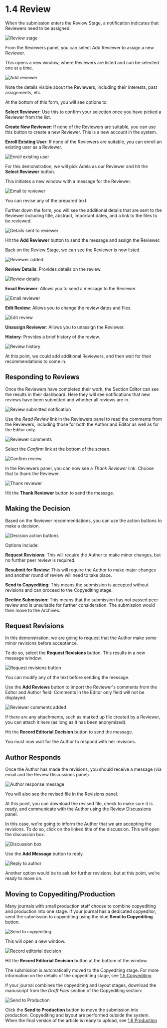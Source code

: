 # 1.4 Review
When the submission enters the Review Stage, a notification indicates that Reviewers need to be assigned.

![Review stage](./images/1-4-1.png)

From the Reviewers panel, you can select Add Reviewer to assign a new Reviewer.

This opens a new window, where Reviewers are listed and can be selected one at a time.

![Add reviewer](./images/1-4-2.png)

Note the details visible about the Reviewers, including their interests, past assignments, etc.

At the bottom of this form, you will see options to:

**Select Reviewer**: Use this to confirm your selection once you have picked a Reviewer from the list.

**Create New Reviewer**: If none of the Reviewers are suitable, you can use this button to create a new Reviewer. This is a new account in the system.

**Enroll Existing User**: If none of the Reviewers are suitable, you can enroll an existing user as a Reviewer.

![Enroll existing user](./images/1-4-3.png)

For this demonstration, we will pick Adela as our Reviewer and hit the **Select Reviewer** button.

This initiates a new window with a message for the Reviewer.

![Email to reviewer](./images/1-4-4.png)

You can revise any of the prepared text.

Further down the form, you will see the additional details that are sent to the Reviewer including title, abstract, important dates, and a link to the files to be reviewed.

![Details sent to reviewer](./images/1-4-5.png)

Hit the **Add Reviewer** button to send the message and assign the Reviewer.

Back on the Review Stage, we can see the Reviewer is now listed.

![Reviewer added](./images/1-4-6.png)

**Review Details**: Provides details on the review.

![Review details](./images/1-4-7.png)

**Email Reviewer**: Allows you to send a message to the Reviewer.

![Email reviewer](./images/1-4-8.png)

**Edit Review**: Allows you to change the review dates and files.

![Edit review](./images/1-4-9.png)

**Unassign Reviewer**: Allows you to unassign the Reviewer.

**History**: Provides a brief history of the review.

![Review history](./images/1-4-10.png)

At this point, we could add additional Reviewers, and then wait for their recommendations to come in.


## Responding to Reviews
Once the Reviewers have completed their work, the Section Editor can see the results in their dashboard. Here they will see notifications that new reviews have been submitted and whether all reviews are in.

![Review submitted notification](./images/1-4-11.png)

Use the *Read Review* link in the Reviewers panel to read the comments from the Reviewers, including those for both the Author and Editor as well as for the Editor only.

![Reviewer comments](./images/1-4-12.png)

Select the *Confirm* link at the bottom of the screen.

![Confirm review](./images/1-4-13.png)

In the Reviewers panel, you can now see a *Thank Reviewer* link. Choose that to thank the Reviewer.

![Thank reviewer](./images/1-4-14.png)

Hit the **Thank Reviewer** button to send the message.

## Making the Decision
Based on the Reviewer recommendations, you can use the action buttons to make a decision.

![Decision action buttons](./images/1-4-15.png)

Options include:

**Request Revisions**: This will require the Author to make minor changes, but no further peer review is required.

**Resubmit for Review**: This will require the Author to make major changes and another round of review will need to take place.

**Send to Copyediting**: This means the submission is accepted without revisions and can proceed to the Copyediting stage.

**Decline Submission**: This means that the submission has not passed peer review and is unsuitable for further consideration. The submission would then move to the Archives.

## Request Revisions
In this demonstration, we are going to request that the Author make some minor revisions before acceptance.

To do so, select the **Request Revisions** button. This results in a new message window.

![Request revisions button](./images/1-4-16.png)

You can modify any of the text before sending the message.

Use the **Add Reviews** button to import the Reviewer's comments from the Editor and Author field. Comments in the Editor only field will not be displayed.

![Reviewer comments added](./images/1-4-17.png)

If there are any attachments, such as marked up file created by a Reviewer, you can attach it here (as long as it has been anonymized).

Hit the **Record Editorial Decision** button to send the message.

You must now wait for the Author to respond with her revisions.

## Author Responds
Once the Author has made the revisions, you should receive a message (via email and the Review Discussions panel).

![Author response message](./images/1-4-18.png)

You will also see the revised file in the Revisions panel.

At this point, you can download the revised file, check to make sure it is ready, and communicate with the Author using the Review Discussions panel.

In this case, we're going to inform the Author that we are accepting the revisions. To do so, click on the linked title of the discussion. This will open the discussion box.

![Discussion box](./images/1-4-19.png)

Use the **Add Message** button to reply.

![Reply to author](./images/1-4-20.png)

Another option would be to ask for further revisions, but at this point, we're ready to move on.

## Moving to Copyediting/Production

Many journals with small production staff choose to combine copyediting and production into one stage. If your journal has a dedicated copyeditor, send the submission to copyediting using the blue **Send to Copyediting** button.

![Send to copyediting](./images/1-4-21.png)

This will open a new window.

![Record editorial decision](./images/1-4-22.png)

Hit the **Record Editorial Decision** button at the bottom of the window.

The submission is automatically moved to the Copyediting stage. For more information on the details of the copyediting stage, see [1.5 Copyediting](./1-5-copyediting.md).

If your journal combines the copyediting and layout stages, download the manuscript from the *Draft Files* section of the Copyediting section:

![Send to Production](./images/1-4-23.png)

Click the **Send to Production** button to move the submission into production. Copyediting and layout are performed outside the system. When the final version of the article is ready to upload, see [1.6 Production](./1-6-production.md)